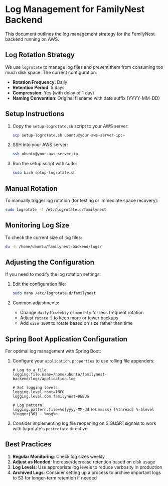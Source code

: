 # Log Management for FamilyNest Backend

This document outlines the log management strategy for the FamilyNest backend running on AWS.

## Log Rotation Strategy

We use `logrotate` to manage log files and prevent them from consuming too much disk space. The current configuration:

- **Rotation Frequency**: Daily
- **Retention Period**: 5 days
- **Compression**: Yes (with delay of 1 day)
- **Naming Convention**: Original filename with date suffix (YYYY-MM-DD)

## Setup Instructions

1. Copy the `setup-logrotate.sh` script to your AWS server:
   ```bash
   scp setup-logrotate.sh ubuntu@your-aws-server-ip:~
   ```

2. SSH into your AWS server:
   ```bash
   ssh ubuntu@your-aws-server-ip
   ```

3. Run the setup script with sudo:
   ```bash
   sudo bash setup-logrotate.sh
   ```

## Manual Rotation

To manually trigger log rotation (for testing or immediate space recovery):

```bash
sudo logrotate -f /etc/logrotate.d/familynest
```

## Monitoring Log Size

To check the current size of log files:

```bash
du -h /home/ubuntu/familynest-backend/logs/
```

## Adjusting the Configuration

If you need to modify the log rotation settings:

1. Edit the configuration file:
   ```bash
   sudo nano /etc/logrotate.d/familynest
   ```

2. Common adjustments:
   - Change `daily` to `weekly` or `monthly` for less frequent rotation
   - Adjust `rotate 5` to keep more or fewer backups
   - Add `size 100M` to rotate based on size rather than time

## Spring Boot Application Configuration

For optimal log management with Spring Boot:

1. Configure your `application.properties` to use rolling file appenders:
   ```properties
   # Log to a file
   logging.file.name=/home/ubuntu/familynest-backend/logs/application.log
   
   # Set logging levels
   logging.level.root=INFO
   logging.level.com.familynest=DEBUG
   
   # Log pattern
   logging.pattern.file=%d{yyyy-MM-dd HH:mm:ss} [%thread] %-5level %logger{36} - %msg%n
   ```

2. Consider implementing log file reopening on SIGUSR1 signals to work with logrotate's `postrotate` directive.

## Best Practices

1. **Regular Monitoring**: Check log sizes weekly
2. **Adjust as Needed**: Increase/decrease retention based on disk usage
3. **Log Levels**: Use appropriate log levels to reduce verbosity in production
4. **Archived Logs**: Consider setting up a process to archive important logs to S3 for longer-term retention if needed









